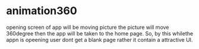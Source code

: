 # animation360
opening screen of app will be moving picture
the picture will move 360degree then the app will be taken to the home page.
So, by this whilethe appn is opeening user dont get a blank page rather it contain a attractive UI.

